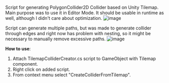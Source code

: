Script for generating PolygonCollider2D Collider based on Unity Tilemap.
Main purpose was to use it in Editor Mode. It should be usable in runtime as well, although I didn't care about optimization.
![image](https://github.com/WhiteWolfIron/UnityTilemapCollider/assets/19747364/9feb29c6-0c6c-4ea0-b1ce-1839f7fd7d5d)

Script can generate multiple paths, but was made to generate collider through edges and right now has problem with nesting, so it might be necessary to manually remove excessive paths.
![image](https://github.com/WhiteWolfIron/UnityTilemapCollider/assets/19747364/109b509f-e461-474f-a50b-2e554a3256c1)

**How to use**:
1. Attach TilemapColliderCreator.cs script to GameObject with Tilemap component.
2. Right click on added script.
3. From context menu select "CreateColliderFromTilemap".
